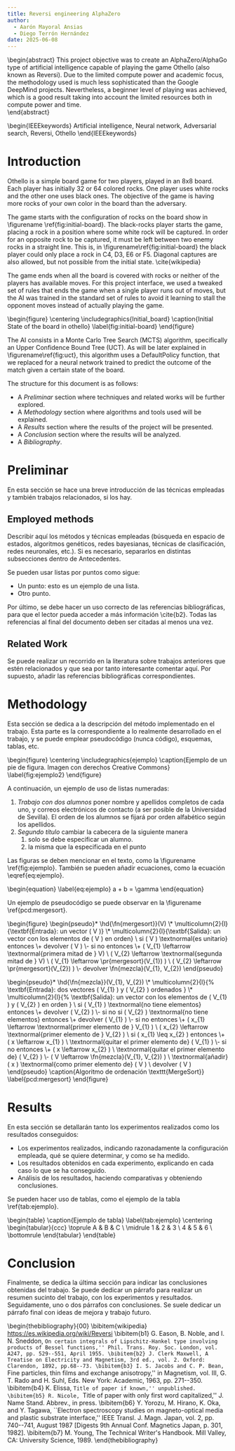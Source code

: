 ```yaml
---
title: Reversi engineering AlphaZero
author:
  - Aarón Mayoral Ansias
  - Diego Terrón Hernández
date: 2025-06-08
---
```


\begin{abstract}
 This project objective was to create an AlphaZero/AlphaGo type of artificial intelligence capable of playing the game Othello (also known as Reversi). Due to the limited compute power and academic focus, the methodology used is much less sophisticated than the Google DeepMind projects. 
 Nevertheless, a beginner level of playing was achieved, which is a good result taking into account the limited resources both in compute power and time.   
\end{abstract}

\begin{IEEEkeywords}
  Artificial intelligence, Neural network, Adversarial search, Reversi, Othello
\end{IEEEkeywords}


# Introduction

Othello is a simple board game for two players, played in an 8x8 board. Each player has initially  32 or 64 colored rocks. One player uses white rocks and the other one uses black ones. The objective of the game is having more rocks of your own color in the board than the adversary.  

The game starts with the configuration of rocks on the board show in \figurename  \ref{fig:initial-board}. The black-rocks player starts the game, placing a rock in a position where some white rock will be captured. In order for an opposite rock to be captured, it must be left between two enemy rocks in a straight line. This is, in \figurename\ref{fig:initial-board} the black player could only place a rock in C4, D3, E6 or F5. Diagonal captures are also allowed, but not possible from the initial state. \cite{wikipedia}

The game ends when all the board is covered with rocks or neither of the players has available moves. For this project interface, we used a tweaked set of rules that ends the game when a single player runs out of moves, but the AI was trained in the standard set of rules to avoid it learning to stall the opponent moves instead of actually playing the game.

\begin{figure}
  \centering
  \includegraphics{Initial_board}
  \caption{Initial State of the board in othello}
  \label{fig:initial-board}
\end{figure}

The AI consists in a Monte Carlo Tree Search (MCTS) algorithm, specifically an Upper Confidence Bound Tree (UCT). As will be later explained in \figurename\ref{fig:uct}, this algorithm uses a DefaultPolicy function, that we replaced for a neural network trained to predict the outcome of the match given a certain state of the board.

The structure for this document is as follows:

- A *Preliminar* section where techniques and related works will be further explored.
- A *Methodology* section where algorithms and tools used  will be explained.
- A *Results* section where the results of the project will be presented.
- A *Conclusion* section where the results will be analyzed.
- A *Bibliography*.


# Preliminar

En esta sección se hace una breve introducción de las técnicas empleadas y
también trabajos relacionados, si los hay.

## Employed methods

Describir aquí los métodos y técnicas empleadas (búsqueda en espacio de
estados, algoritmos genéticos, redes bayesianas, técnicas de clasificación,
redes neuronales, etc.). Si es necesario, separarlos en distintas subsecciones
dentro de Antecedentes.

Se pueden usar listas por puntos como sigue:

- Un punto: esto es un ejemplo de una lista.
- Otro punto.


Por último, se debe hacer un uso correcto de las referencias bibliográficas,
para que el lector pueda acceder a más información \cite{b2}. Todas las
referencias al final del documento deben ser citadas al menos una vez.


## Related Work

Se puede realizar un recorrido en la literatura sobre trabajos anteriores que
estén relacionados y que sea por tanto interesante comentar aquí. Por supuesto,
añadir las referencias bibliográficas correspondientes.


# Methodology

Esta sección se dedica a la descripción del método implementado en el trabajo.
Esta parte es la correspondiente a lo realmente desarrollado en el trabajo, y
se puede emplear pseudocódigo (nunca código), esquemas, tablas, etc.

\begin{figure}
  \centering
  \includegraphics{ejemplo}
  \caption{Ejemplo de un pie de figura. Imagen con derechos Creative Commons}
  \label{fig:ejemplo2}
\end{figure}

A continuación, un ejemplo de uso de listas numeradas:

1. *Trabajo con dos alumnos* poner nombre y
  apellidos completos de cada uno, y correos electrónicos de contacto (a ser
  posible de la Universidad de Sevilla). El orden de los alumnos se fijará por
  orden alfabético según los apellidos.
2. *Segundo título* cambiar la cabecera de la siguiente manera
	 1. solo se debe especificar un alumno.
	 2. la misma que la especificada en el
	    punto


Las figuras se deben mencionar en el texto, como la
\figurename \ref{fig:ejemplo}. También se pueden añadir ecuaciones, como la
ecuación \eqref{eq:ejemplo}.

\begin{equation}
  \label{eq:ejemplo}
  a + b = \gamma
\end{equation}

Un ejemplo de pseudocódigo se puede observar en la
\figurename \ref{pcd:mergesort}.

\begin{figure}
  \begin{pseudo}*
    \hd{\fn{mergesort}}(V) \\*
    \multicolumn{2}{l}{\textbf{Entrada}: un vector \( V \)} \\*
    \multicolumn{2}{l}{\textbf{Salida}: un vector con los elementos de \( V \)
      en orden} \\
    si \( V \) \textnormal{es unitario} entonces \\+
    devolver \( V \) \\-
    si no entonces \\+
    \( V_{1} \leftarrow \textnormal{primera mitad de } V\) \\
    \( V_{2} \leftarrow \textnormal{segunda mitad de } V\) \\
    \( V_{1} \leftarrow \pr{mergesort}(V_{1}) \) \\
    \( V_{2} \leftarrow \pr{mergesort}(V_{2}) \) \\-
    devolver \fn{mezcla}(V_{1}, V_{2})
  \end{pseudo}
  
  \begin{pseudo}*
    \hd{\fn{mezcla}}(V_{1}, V_{2}) \\*
    \multicolumn{2}{l}{%
      \textbf{Entrada}: dos vectores \( V_{1} \) y \( V_{2} \) ordenados
    } \\*
    \multicolumn{2}{l}{%
      \textbf{Salida}: un vector con los elementos de \( V_{1} \) y \( V_{2} \)
      en orden
    } \\
    si \( V_{1} \) \textnormal{no tiene elementos} entonces \\+
    devolver \( V_{2} \) \\-
    si no si \( V_{2} \) \textnormal{no tiene elementos} entonces \\+
    devolver \( V_{1} \) \\-
    si no entonces \\+
    \( x_{1} \leftarrow \textnormal{primer elemento de } V_{1} \) \\
    \( x_{2} \leftarrow \textnormal{primer elemento de } V_{2} \) \\
    si \( x_{1} \leq x_{2} \) entonces \\+
    \( x \leftarrow x_{1} \) \\
    \textnormal{quitar el primer elemento de} \( V_{1} \) \\-
    si no entonces \\+
    \( x \leftarrow x_{2} \) \\
    \textnormal{quitar el primer elemento de} \( V_{2} \) \\-
    \( V \leftarrow \fn{mezcla}(V_{1}, V_{2}) \) \\
    \textnormal{añadir} \( x \)
    \textnormal{como primer elemento de} \( V \) \\
    devolver \( V \)
  \end{pseudo}
  \caption{Algoritmo de ordenación \texttt{MergeSort}}
  \label{pcd:mergesort}
\end{figure}

# Results

En esta sección se detallarán tanto los experimentos realizados como los
resultados conseguidos:

-  Los experimentos realizados, indicando razonadamente la configuración
  empleada, qué se quiere determinar, y como se ha medido.
-  Los resultados obtenidos en cada experimento, explicando en cada caso lo
  que se ha conseguido.
-  Análisis de los resultados, haciendo comparativas y obteniendo
  conclusiones.


Se pueden hacer uso de tablas, como el ejemplo de la tabla \ref{tab:ejemplo}.

\begin{table}
  \caption{Ejemplo de tabla}
  \label{tab:ejemplo}
  \centering
  \begin{tabular}{ccc}
    \toprule
    A & B & C \\
    \midrule
    1 & 2 & 3 \\
    4 & 5 & 6 \\
    \bottomrule
  \end{tabular}
\end{table}


# Conclusion

Finalmente, se dedica la última sección para indicar las conclusiones obtenidas
del trabajo. Se puede dedicar un párrafo para realizar un resumen sucinto del
trabajo, con los experimentos y resultados. Seguidamente, uno o dos párrafos
con conclusiones. Se suele dedicar un párrafo final con ideas de mejora y
trabajo futuro.


\begin{thebibliography}{00}
\bibitem{wikipedia} https://es.wikipedia.org/wiki/Reversi
\bibitem{b1} G. Eason, B. Noble, and I. N. Sneddon, ``On certain integrals of Lipschitz-Hankel type involving products of Bessel functions,'' Phil. Trans. Roy. Soc. London, vol. A247, pp. 529--551, April 1955.
\bibitem{b2} J. Clerk Maxwell, A Treatise on Electricity and Magnetism, 3rd ed., vol. 2. Oxford: Clarendon, 1892, pp.68--73.
\bibitem{b3} I. S. Jacobs and C. P. Bean, ``Fine particles, thin films and exchange anisotropy,'' in Magnetism, vol. III, G. T. Rado and H. Suhl, Eds. New York: Academic, 1963, pp. 271--350.
\bibitem{b4} K. Elissa, ``Title of paper if known,'' unpublished.
\bibitem{b5} R. Nicole, ``Title of paper with only first word capitalized,'' J. Name Stand. Abbrev., in press.
\bibitem{b6} Y. Yorozu, M. Hirano, K. Oka, and Y. Tagawa, ``Electron spectroscopy studies on magneto-optical media and plastic substrate interface,'' IEEE Transl. J. Magn. Japan, vol. 2, pp. 740--741, August 1987 [Digests 9th Annual Conf. Magnetics Japan, p. 301, 1982].
\bibitem{b7} M. Young, The Technical Writer's Handbook. Mill Valley, CA: University Science, 1989.
\end{thebibliography}
